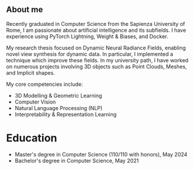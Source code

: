 ## About me
Recently graduated in Computer Science from the Sapienza University of Rome, I am passionate about artificial intelligence and its subfields. I have experience using PyTorch Lightning, Weight & Biases, and Docker.

My research thesis focused on Dynamic Neural Radiance Fields, enabling novel view synthesis for dynamic data. In particular, I implemented a technique which improve these fields. In my university path, I have worked on numerous projects involving 3D objects such as Point Clouds, Meshes, and Implicit shapes.

My core competencies include:

- 3D Modelling & Geometric Learning
- Computer Vision
- Natural Language Processing (NLP)
- Interpretability & Representation Learning

# Education
- Master's degree in Computer Science (110/110 with honors), May 2024
- Bachelor's degree in Computer Science, May 2021
